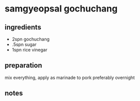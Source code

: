 # samgyeopsal gochuchang


## ingredients

- 2spn gochuchang
- .5spn sugar
- 1spn rice vinegar

## preparation

mix everything, apply as marinade to pork preferably overnight

## notes

